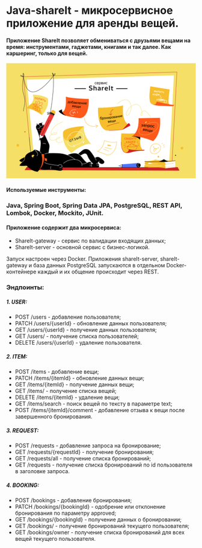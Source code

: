 # Java-shareIt - микросервисное приложение для аренды вещей.
#### Приложение ShareIt позволяет обмениваться с друзьями вещами на время: инструментами, гаджетами, книгами и так далее. Как каршеринг, только для вещей.

![328_1717671631.png](328_1717671631.png)

#### Используемые инструменты: 
### Java, Spring Boot, Spring Data JPA, PostgreSQL, REST API, Lombok, Docker, Mockito, JUnit. 

#### Приложение содержит два микросервиса:
- ShareIt-gateway - сервис по валидации входящих данных;
- ShareIt-server - основной сервис с бизнес-логикой.

Запуск настроен через Docker. Приложения shareIt-server, shareIt-gateway и база данных PostgreSQL запускаются в отдельном Docker-контейнере каждый и их общение происходит через REST.

### Эндпоинты:
##### 1. USER:
- POST /users - добавление пользователя;
- PATCH /users/{userId} - обновление данных пользователя;
- GET /users/{userId} - получение данных пользователя;
- GET /users/ - получение списка пользователей;
- DELETE /users/{userId} - удаление пользователя.

##### 2. ITEM:
- POST /items - добавление вещи;
- PATCH /items/{itemId} - обновление данных вещи;
- GET /items/{itemId} - получение данных вещи;
- GET /items/ - получение списка вещей;
- DELETE /items/{itemId} - удаление вещи;
- GET /items/search - поиск вещей по тексту в параметре text;
- POST /items/{itemId}/comment - добавление отзыва к вещи после завершенного бронирования.

##### 3. REQUEST:
- POST /requests - добавление запроса на бронирование;
- GET /requests/{requestId} - получение бронирования;
- GET /requests/all - получение списка бронирований;
- GET /requests - получение списка бронирований по id пользователя в заголовке запроса.

##### 4. BOOKING:
- POST /bookings - добавление бронирования;
- PATCH /bookings/{bookingId} - одобрение или отклонение бронирования по параметру approved;
- GET /bookings/{bookingId} - получение данных о бронировании;
- GET /bookings/ - получение бронирований текущего пользователя;
- GET /bookings/owner - получение списка бронирований для всех вещей текущего пользователя.
